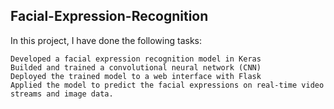 ## Facial-Expression-Recognition
In this project, I have done the following tasks:

    Developed a facial expression recognition model in Keras
    Builded and trained a convolutional neural network (CNN)
    Deployed the trained model to a web interface with Flask
    Applied the model to predict the facial expressions on real-time video streams and image data.
